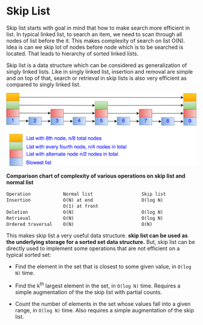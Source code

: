 # Skip List

Skip list starts with goal in mind that how to make search more efficient in list. In typical linked list, to search an item, we need to scan through all nodes of list before the it. This makes complexity of search on list O(N). Idea is can we skip lot of nodes before node which is to be searched is located. That leads to hierarchy of sorted linked lists.

Skip list is a data structure which can be considered as generalization of singly linked lists. Like in singly linked list, insertion and removal are simple and on top of that, search or retrieval in skip lists is also very efficient as compared to singly linked list.

![skip-list.png](./_image/skip-list.png)


**Comparison chart of complexity of various operations on skip list and normal list**

```
Operation            Normal list                  Skip list
Insertion            O(N) at end                  O(log N)
                     O(1) at front
Deletion             O(N)                         O(log N)
Retrieval            O(N)                         O(log N)
Ordered traversal    O(N)                         O(N)
```

This makes skip list a very useful data structure. **skip list can be used as the underlying storage for a sorted set data structure.** But, skip list can be directly used to implement some operations that are not efficient on a typical sorted set:

- Find the element in the set that is closest to some given value, in `O(log N)` time.

- Find the k<sup>th</sup> largest element in the set, in `O(log N)` time. Requires a simple  augmentation of the the skip list with partial counts.

- Count the number of elements in the set whose values fall into a given range, in `O(log N)` time. Also requires a simple augmentation of the skip list.

